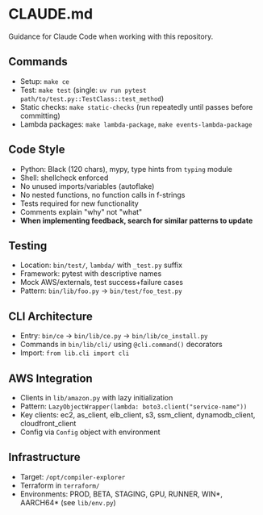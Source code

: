 # CLAUDE.md

Guidance for Claude Code when working with this repository.

## Commands
- Setup: `make ce`
- Test: `make test` (single: `uv run pytest path/to/test.py::TestClass::test_method`)
- Static checks: `make static-checks` (run repeatedly until passes before committing)
- Lambda packages: `make lambda-package`, `make events-lambda-package`

## Code Style
- Python: Black (120 chars), mypy, type hints from `typing` module
- Shell: shellcheck enforced
- No unused imports/variables (autoflake)
- No nested functions, no function calls in f-strings
- Tests required for new functionality
- Comments explain "why" not "what"
- **When implementing feedback, search for similar patterns to update**

## Testing
- Location: `bin/test/`, `lambda/` with `_test.py` suffix
- Framework: pytest with descriptive names
- Mock AWS/externals, test success+failure cases
- Pattern: `bin/lib/foo.py` → `bin/test/foo_test.py`

## CLI Architecture
- Entry: `bin/ce` → `bin/lib/ce.py` → `bin/lib/ce_install.py`
- Commands in `bin/lib/cli/` using `@cli.command()` decorators
- Import: `from lib.cli import cli`

## AWS Integration
- Clients in `lib/amazon.py` with lazy initialization
- Pattern: `LazyObjectWrapper(lambda: boto3.client("service-name"))`
- Key clients: ec2, as_client, elb_client, s3, ssm_client, dynamodb_client, cloudfront_client
- Config via `Config` object with environment

## Infrastructure
- Target: `/opt/compiler-explorer`
- Terraform in `terraform/`
- Environments: PROD, BETA, STAGING, GPU, RUNNER, WIN*, AARCH64* (see `lib/env.py`)
